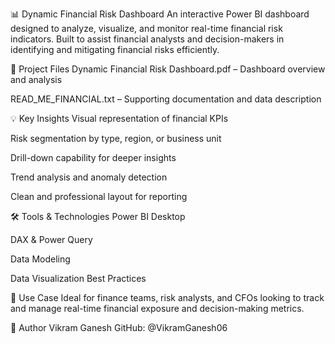 📊 Dynamic Financial Risk Dashboard
An interactive Power BI dashboard designed to analyze, visualize, and monitor real-time financial risk indicators. Built to assist financial analysts and decision-makers in identifying and mitigating financial risks efficiently.

📁 Project Files
Dynamic Financial Risk Dashboard.pdf – Dashboard overview and analysis

READ_ME_FINANCIAL.txt – Supporting documentation and data description

💡 Key Insights
Visual representation of financial KPIs

Risk segmentation by type, region, or business unit

Drill-down capability for deeper insights

Trend analysis and anomaly detection

Clean and professional layout for reporting

🛠️ Tools & Technologies
Power BI Desktop

DAX & Power Query

Data Modeling

Data Visualization Best Practices

📌 Use Case
Ideal for finance teams, risk analysts, and CFOs looking to track and manage real-time financial exposure and decision-making metrics.

👤 Author
Vikram Ganesh
GitHub: @VikramGanesh06
